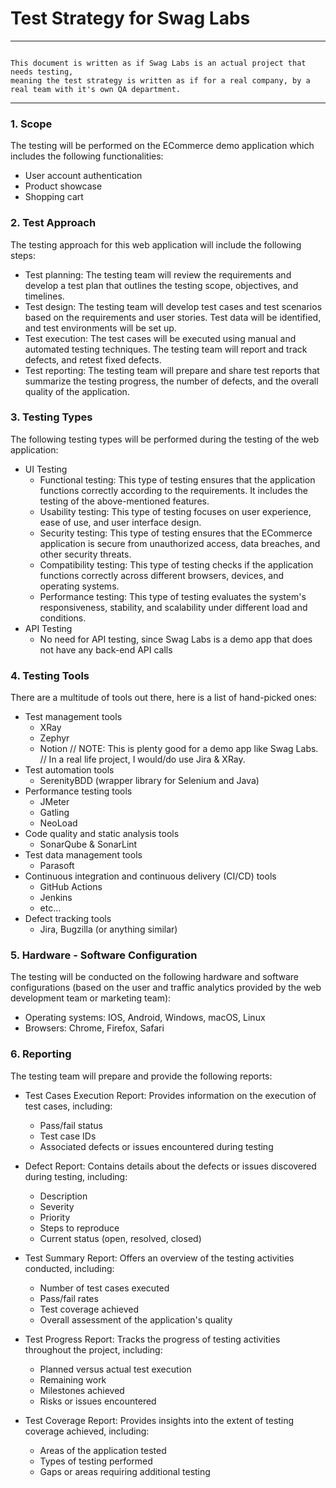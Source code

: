 # Test Strategy for Swag Labs

---

```text

This document is written as if Swag Labs is an actual project that needs testing, 
meaning the test strategy is written as if for a real company, by a real team with it's own QA department.

```

---

### 1. Scope
The testing will be performed on the ECommerce demo application which includes the following functionalities:
- User account authentication
- Product showcase
- Shopping cart

### 2. Test Approach
The testing approach for this web application will include the following steps:
- Test planning: The testing team will review the requirements and develop a test plan that outlines the testing scope, objectives, and timelines.
- Test design: The testing team will develop test cases and test scenarios based on the requirements and user stories. Test data will be identified, and test environments will be set up.
- Test execution: The test cases will be executed using manual and automated testing techniques. The testing team will report and track defects, and retest fixed defects.
- Test reporting: The testing team will prepare and share test reports that summarize the testing progress, the number of defects, and the overall quality of the application.

### 3. Testing Types
The following testing types will be performed during the testing of the web application:
- UI Testing
  - Functional testing: This type of testing ensures that the application functions correctly according to the requirements. It includes the testing of the above-mentioned features.
  - Usability testing: This type of testing focuses on user experience, ease of use, and user interface design.
  - Security testing: This type of testing ensures that the ECommerce application is secure from unauthorized access, data breaches, and other security threats.
  - Compatibility testing: This type of testing checks if the application functions correctly across different browsers, devices, and operating systems.
  - Performance testing: This type of testing evaluates the system's responsiveness, stability, and scalability under different load and conditions.
- API Testing
  - No need for API testing, since Swag Labs is a demo app that does not have any back-end API calls

### 4. Testing Tools
There are a multitude of tools out there, here is a list of hand-picked ones: 
- Test management tools
  - XRay
  - Zephyr
  - Notion // NOTE: This is plenty good for a demo app like Swag Labs. 
           // In a real life project, I would/do use Jira & XRay.
- Test automation tools
  - SerenityBDD (wrapper library for Selenium and Java)
- Performance testing tools
  - JMeter
  - Gatling
  - NeoLoad
- Code quality and static analysis tools
  - SonarQube & SonarLint
- Test data management tools
  - Parasoft
- Continuous integration and continuous delivery (CI/CD) tools
  - GitHub Actions
  - Jenkins
  - etc...
- Defect tracking tools
  - Jira, Bugzilla (or anything similar)

### 5. Hardware - Software Configuration
The testing will be conducted on the following hardware and software configurations (based on the user and traffic analytics provided by the web development team or marketing team):
- Operating systems: IOS, Android, Windows, macOS, Linux
- Browsers: Chrome, Firefox, Safari

### 6. Reporting
The testing team will prepare and provide the following reports:
- Test Cases Execution Report: Provides information on the execution of test cases, including: 
  - Pass/fail status
  - Test case IDs 
  - Associated defects or issues encountered during testing 

- Defect Report: Contains details about the defects or issues discovered during testing, including:
  - Description 
  - Severity 
  - Priority 
  - Steps to reproduce 
  - Current status (open, resolved, closed)
 
- Test Summary Report: Offers an overview of the testing activities conducted, including:
  - Number of test cases executed 
  - Pass/fail rates 
  - Test coverage achieved 
  - Overall assessment of the application's quality
   
- Test Progress Report: Tracks the progress of testing activities throughout the project, including:
  - Planned versus actual test execution 
  - Remaining work 
  - Milestones achieved 
  - Risks or issues encountered
   
- Test Coverage Report: Provides insights into the extent of testing coverage achieved, including:
  - Areas of the application tested 
  - Types of testing performed 
  - Gaps or areas requiring additional testing